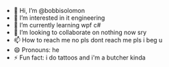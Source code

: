 - 👋 Hi, I’m @bobbisolomon
- 👀 I’m interested in it engineering
- 🌱 I’m currently learning wpf c#
- 💞️ I’m looking to collaborate on nothing now sry
- 📫 How to reach me no pls dont reach me pls i beg u
- 😄 Pronouns: he
- ⚡ Fun fact: i do tattoos and i'm a butcher kinda

<!---
bobbisolomon/bobbisolomon is a ✨ special ✨ repository because its `README.md` (this file) appears on your GitHub profile.
You can click the Preview link to take a look at your changes.
--->
